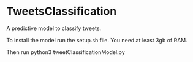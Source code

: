 # TweetsClassification
A predictive model to classify tweets.

To install the model run the setup.sh file.
You need at least 3gb of RAM.

Then run python3 tweetClassificationModel.py